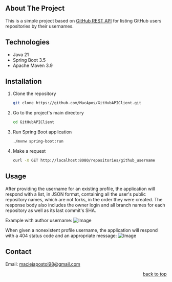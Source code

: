 <!-- ABOUT THE PROJECT -->

## About The Project

This is a simple project based on [GitHub REST API](https://docs.github.com/en/rest?apiVersion=2022-11-28) for listing
GitHub users repositories by their usernames.

## Technologies

* Java 21
* Spring Boot 3.5
* Apache Maven 3.9

## Installation

1. Clone the repository
   ```sh
   git clone https://github.com/MacApos/GitHubAPIClient.git
   ```
2. Go to the project's main directory
   ```sh
   cd GitHubAPIClient
   ```
3. Run Spring Boot application
   ```sh
   ./mvnw spring-boot:run
   ```
4. Make a request
   ```sh
   curl -X GET http://localhost:8080/repositories/github_username
   ```

## Usage

After providing the username for an existing profile, the application will respond with a list, in JSON format,
containing all the user's public repository names, which are not forks, in the order they were created. The response
body also includes the owner login and all branch names for each repository as well as its last commit's SHA.

Example with author username:
![Image](https://github.com/user-attachments/assets/50fa4fa7-73b8-4a76-89c0-aa18ba35208a)

When given a nonexistent profile username, the application will respond with a 404 status code and an appropriate
message:
![Image](https://github.com/user-attachments/assets/bf4f74de-7a31-4124-9ff1-cbcbe6aba52f)

## Contact

Email: maciejapostol98@gmail.com

<p align="right"><a href="#about-the-project">back to top</a></p>